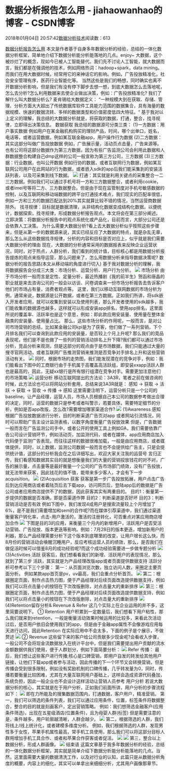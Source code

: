 
# 数据分析报告怎么用 - jiahaowanhao的博客 - CSDN博客


2018年01月04日 20:57:42[数据分析技术](https://me.csdn.net/jiahaowanhao)阅读数：613


[数据分析报告怎么用](http://cda.pinggu.org/view/24370.html)
本文是作者基于自身多年数据分析的经验，总结的一体化数据分析框架，简单地介绍下数据分析能分析能落地的几点。enjoy~
大数据，这个被炒烂了的概念，现如今已被人工智能替代。我们先不讨论人工智能，就大数据而言，我们都是在强调他的技术，例如网络热词：hadoop+spark，data mining。而我们在用大数据时候，经常用它的来神话它的影响。例如，广告投放精准化，社会安全管理有序，医药行业智能化等。
当然这些是我们的畅想，同时确实也离不开数据分析影响，但是我们有没有停下脚步去想一想，到底大数据怎么去落地呢，怎么去分析?怎么利用数据来去使企业做出决策，例如：广告投放精准化?
我们了解什么叫大数据分析么?
麦肯锡给大数据定义：
“一种规模大到在获取、存储、管理、分析方面大大超出了传统数据库软件工具能力范围的数据集合，具有海量的数据规模、快速的数据流转、多样的数据类型和价值密度低四大特征。“
基于我对以上定义的理解，我总结的大数据分析就是，将获取的数据，打通，整合，找寻规律，立即得出决策信息。
数据获取
我总结的数据源可分类三类：
(1)一方数据：用户事实数据
例如用户在某金融机构购买的理财产品，时间，哪个出单口，姓名，电话等，或者运营数据，例如某互联金融app，用户操作行为数据
(2)二方数据：其实这部分叫做广告投放数据
例如，广告展示量，活动页点击量，广告来源等。也有公司将这部分数据作为第三方数据，因为有些广告监测公司会利用此数据和人群数据整合构建自己dmp这样的公司一般宣称为第三方公司，三方数据
(3)三方数据：行业数据，也叫公开数据
例如行协的数据，或者互联网行为数据，例如某互联网公司用户在此网站的行为数据，或者嵌入sdk的app后我们能采集到的安装活跃列表，以及可采集到线下数据。
![](http://s4.51cto.com/wyfs02/M01/9D/9E/wKioL1mC0Zyw6eKvAAK2DLpPVxg785.png)
打通：其实就是利用关键点的采集整合一二三方数据。例如我们可以通过手机号将一方和三方数据整合，或者利用cookie，或者imei号等将二方、三方数据整合。但是由于现在监管制度对手机号敏感数据的控制，以及互联网和移动端数据的跨平台打通技术难点，我们现实的匹配率很低，例如一方和三方的数据匹配达到20%其实就算比较不错的情况，当然运营商数据除外。
找寻规律：目标就是数据清理，从非结构化数据变成结构化数据，以便统计，数据探索，找寻规律，形成数据分析报告观点。本文将会在第三部分阐述。
立即决策：将数据分析报告中的观点系统化或产品化，目前而言，大部分公司还是会依靠人工决策。
为什么需要大数据分析?看上去大数据分析似乎按照这些步骤来，但是从第一步的数据源来说，其实已经反应了大数据的特点，就是杂乱无章，那么怎么从这些数据找寻规律，分析的内容和目标是否对应上，似乎就是我们需要大数据分析的理由
现在，大数据的分析通常采用的数据报表来反映企业运营状况，同时，对于热点，人群分析，我们看到的统计值，目标核心都是用数据分析报告提炼的观点来指导运营，那么问题来了，怎么用数据分析来指导数据决策呢?
数据分析的报告思路(本文从移动端的角度进行切入)
基于我对数据分析的理解，我将数据报告会分成三大类：市场分析、运营分析、用户行为分析。
![](http://s5.51cto.com/wyfs02/M02/9D/9E/wKiom1mC0fnwa_PCAAIxB3Sg1dU777.png)
市场分析
由于市场分析一般而言是定性、定量分析，最近热播剧《我的前半生》贺函和唐晶的职业就是来去咨询公司的一般会以访谈、问卷调查来一份市场分析报告去告诉客户他们的市场占有量，消费者观点等。
这里，我们以移动互联网数据的市场分析为例，通常来说，数据源是公开数据，或者在第三方数据。正如我们所讲，将sdk嵌入开发者应用，就可以收集到安装以及使用列表，那么开发者使用的sdk越多，我们能收集的数据源也越多，这样就可以形成安装app排名，使用app排名，这里面所说的覆盖率、活跃率也是这个意思，例如：即此款应用安装量、使用量在整体金融类的安装量、使用量占比。
那么，这些市场分析的作用呢，一般而言，是对公司市场营销的总结，比如某金融公司kpi是为了获客，他们做了一系列营销，下个月排名我们可以查询到此款应用的安装量，是否较上个月上升呢? 那么我们的竞品表现呢，他们是不是也做了一些列的营销活动排名上升下降?我们都可以通过市场分析，竞品分析来观测，但是这部分的观点由于是市场数据，我们只能通过大量的搜寻官网活动，或者互联网广告推测营销来推测是否竞争对手排名上升和这些营销活动有关。
![](http://s2.51cto.com/wyfs02/M02/9D/9E/wKiom1mC0g3SatzaAAHWBzwKIws932.png)
同时，根据市场的走势图，我们能发现潜在的竞争对手，例如：我们能看出下图中的工商银行由于手机属于高覆盖高活跃组，即安装xxapp活跃人群也是最高的，因此，无疑xx银行是所有银行组潜在竞争对手。需要更加注意他们的市场策略
![](http://s1.51cto.com/wyfs02/M02/9D/9E/wKioL1mC0h-TYR2KAAFl2x15AjI858.png)
运营分析
移动互联网提出的方法论：3A3R，笔者之前在做咨询的时候，此方法论也可以将网站分析套用，总结来说3A3R就是：
感知 → 获取 → 活跃 → 获取 → 营收 → 传播 → 感知
这里需要注明下，运营分析只是一个公司的baseline，让产品经理，运营人员，市场人员根据自己本公司的数据参考做出合理的决定，同时，运营的数据只是参考或者叫警示，若要具体，需要特定细节的分析，例如是否app改版，怎么改?需要增加哪家渠道合作?
![](http://s3.51cto.com/wyfs02/M00/9D/9E/wKioL1mC0jHgMwHgAAFEFlp_V7Q948.png)
(1)Awareness 感知
根据广告投放数据进行分析，目的判断渠道广告页对app 或者网站引流情况，同时可以帮助广告主设计监测表格，以数字角度衡量广告投放效果
但是，广告数据一般而言在广告监测公司手中，或者公开的使用工具上例如GA，我们需要依靠广告公司设计营销环节，例如活动页，加监测代码，或者在媒体，app应用商店加入代码便于监测广告表现，而往往这样的数据很难加载，一般是由应用商店，或者媒体提供，同时，以上数据，监测公司数据一般而言也不会提供给广告主，只是会提供统计值，这部分的分析我会在之后详细写出，欢迎大家关注我的运营号
言归正传，我们看感知数据其实目的就是想衡量我们的大量的营销投放钱花的对不对，广告的展示量，点击量等是最好衡量一个公司的广告市场部门绩效，没有广告投放，就无法带来获客，因此钱花的值不值，能带来多少客人，才会有下一步 acquisition。
![](http://s4.51cto.com/wyfs02/M01/9D/9E/wKioL1mC0j-wsXEiAAExQSMvP50097.png)
(2)Acquisition 获客
获客是第一步广告投放拓展，用户点击广告后到达应用商店或者着陆页后去下载app，访问网页后，登陆app后的数据是广告公司或者应用商店提供不了的数据，因此获客其实有两重目的。
目的1：衡量第一步提供的数据是否准确，即是否渠道作弊
目的2：判断渠道是否好坏
目的3：判断营销活动是否有效
例如下图中，我们发现4成用户是搜索流量较上个月增加了6%，是不是我们需要增加和sem的合作呢?而在媒体引荐渠道中，我们通过渠道衡量客户转化率，点击-用户激活的，激活的注册转化，可否重点对某应用商店增加合作
![](http://s2.51cto.com/wyfs02/M00/9D/9E/wKioL1mC0lqDrZbLAAH20h5JAqw449.png)
下图是目的3的应用，来衡量三个月内的新增用户，活跃用户是否受活动营销、广告投放、版本更迭等影响。例如：7月28日的版本更迭，增加新用户的利器，那么产品经理需要分析下这个版本到底哪里的改变，让用户增长这么快，而8月份的营销活动会唤醒沉睡用户，反应考核运营人员的绩效，那么，是否我们在做促活时候可以借鉴8月的成功经验呢?而这个成功经验需要进一步做专题分析
![](http://s2.51cto.com/wyfs02/M01/9D/9F/wKiom1mC0m_BrDRtAADN6uKj184308.png)
(3)Activities 活跃
获客后，我们想看看我们的新增、活跃用户的表现情况，那么就到了第三步 活跃，其实就是为产品经理改版app或者页面提供数据支持
活跃分析可参考以下三个步骤：
第一：从页面浏览次数，独立访问人数，来圈定主要页面分析。
例如某款app首页是pv，uv最高，我们会重点分析首页。
![](http://s3.51cto.com/wyfs02/M01/9D/9E/wKioL1mC0n_zbpBrAADux2J85ug202.png)
第二：根据圈定页面，制作点击热力图，便于产品经理对后续页面改造提供数据支持，例如我们可以将点击量小的按钮在下次改版删除，对点击量大的重新排序
![](http://s5.51cto.com/wyfs02/M00/9D/9F/wKiom1mC0ouz7zNcAAI3DUWhPsE498.png)
第三：根据圈定页面，制作点击热力图，便于产品经理对后续页面改造提供数据支持，例如我们可以将点击量小的按钮在下次改版删除，对点击量大的重新排序
![](http://s3.51cto.com/wyfs02/M02/9D/9E/wKioL1mC0pnhyM5xAADUF9MeUTE415.png)
(4)Retention留存分析& Revenue & Refer
这几个实际上在企业运用的并不多，这里简要说明下。
① Retention
用户积累到一定数量后，我们想看下用户粘性，那么我们就来到retention，一般是衡量活动效果时候运用的比较多，来看此次活动过后，是否用户依旧会使用我们的app，但是由于金融app属性不会像游戏应用每天进行访问，因此Retention 在实际应用中不会太多，下面的例子是个展示，不做赘述
![](http://s2.51cto.com/wyfs02/M00/9D/9F/wKiom1mC0qmzbWaHAAGDfeC31i4106.png)
② Revenue
这些留下来的客户给公司贡献多少现金呢?会看收入步骤， 一般公司不会将现金流数据放入在统计平台中，但是我们需要提出用户贡献的流水金额数据供我们使用，便于人群划分，例如下面简要分析：
![](http://s5.51cto.com/wyfs02/M01/9D/9F/wKiom1mC0reRbIW4AAD6Kr7XdHg717.png)
Refer 传播：
最后，我们想让这些客户进行传播;核心是口碑营销，即用户自发的转发给其他用户链接，让他们下载app或者参与活动，因此传播的下一个环节又会转换营销，但是传播会受到很多限制，例如没有奖励机制的口碑传播，几乎转发量为0，同时，传播若要衡量比较困难，尤其在大量互联网用户基础上，这样会造成资源代码叠加，系统负担，因此一般企业也不会设计这样活动让营销人员参考
用户分析
若说大数据分析的核心，其实就是在于用户分析，正如我们前面所讲，用户分析的步骤流程如下：
![](http://s4.51cto.com/wyfs02/M01/9D/9F/wKiom1mC0sbxzgtxAADFePcXnXU999.png)
即在力所能及的搜集数据范围内，打通数据，客户用户，精准营销。
第一，我们可以筛选的条件列表，我们可以通过应用条件，位置，标签条件将数据整合，整合的目的就是刻画客户，定出营销策略。
例如：我们想筛选金融客户(应用条件筛选)，出现在五星级酒店(位置条件)，且为母婴人群(标签)
但是需要注意的是，条件越多，用户轮廓越清晰，人群会越少。
![](http://s4.51cto.com/wyfs02/M02/9D/9F/wKiom1mC0tPgu_nWAAISpZIjyn4242.png)
第二，根据筛选的人群，我们将线上/线上统计化，或者建模多维度分析。
例如，我们根据筛选的人群，发现男性多于女性，苹果手机属性最高，常手机工具使用，那么我们可以将这部分目标人群用增加手机工具合作、或者和苹果合作获客或者促活。
![](http://s2.51cto.com/wyfs02/M01/9D/9E/wKioL1mC0t-yuuhGAAEgOYEylNk596.png)
![](http://s5.51cto.com/wyfs02/M01/9D/9F/wKiom1mC0uzQ7CKIAAIfK8YGEmM681.png)
第三，整合以上数据分析，形成人群画像。
![](http://s5.51cto.com/wyfs02/M01/9D/9E/wKioL1mC0vbiJWxJAAHuP5zvSJs328.png)
结束语
这篇文章基于我多年数据分析的经验，总结的一体化数据分析框架，其实就是简单介绍下数据分析能分析能落地的几点。当然，这里面需要大量的数据清洗工作，以及对行业的认知，此篇只是从数据分析角度的概要，内容上的细化，其实可以单拿出来细细分析，尤其用户画像那章节。

